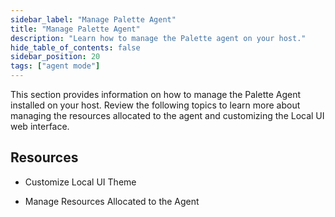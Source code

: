 ```yaml
---
sidebar_label: "Manage Palette Agent"
title: "Manage Palette Agent"
description: "Learn how to manage the Palette agent on your host."
hide_table_of_contents: false
sidebar_position: 20
tags: ["agent mode"]
---
```


This section provides information on how to manage the Palette Agent installed on your host. Review the following topics
to learn more about managing the resources allocated to the agent and customizing the Local UI web interface.

## Resources

- Customize Local UI Theme

- Manage Resources Allocated to the Agent
